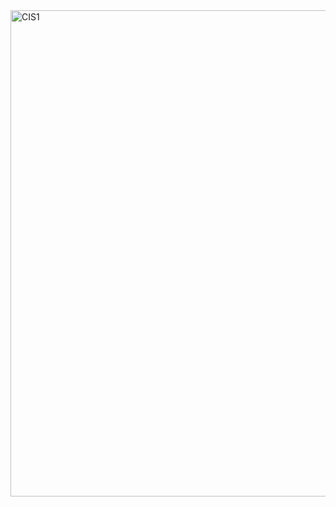 <img width="778" alt="CIS1" src="https://github.com/ValeriaSanchezS/SeguridadDeDatos/assets/79124584/2000f76f-a775-49ab-8e36-c91a16c8c732">
